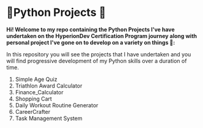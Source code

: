 # 🎒Python Projects 🌟

**Hi! Welcome to my repo containing the Python Projects I've have undertaken on the HyperionDev Certification Program journey along with personal project I've gone on to develop on a variety on things 🚀:**

In this repository you will see the projects that I have undertaken and you will find progressive development of my Python skills over a duration of time.

1. Simple Age Quiz
2. Triathlon Award Calculator
3. Finance_Calculator
4. Shopping Cart 
5. Daily Workout Routine Generator
6. CareerCrafter
7. Task Management System


